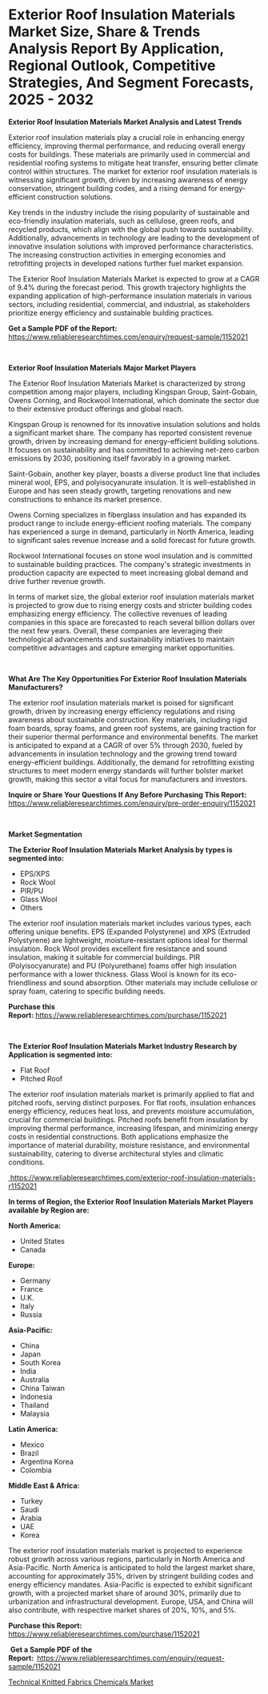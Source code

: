 <p><h1>Exterior  Roof Insulation Materials Market Size, Share & Trends Analysis Report By Application, Regional Outlook, Competitive Strategies, And Segment Forecasts, 2025 - 2032</h1></p><p><strong>Exterior  Roof Insulation Materials Market Analysis and Latest Trends</strong></p>
<p><p>Exterior roof insulation materials play a crucial role in enhancing energy efficiency, improving thermal performance, and reducing overall energy costs for buildings. These materials are primarily used in commercial and residential roofing systems to mitigate heat transfer, ensuring better climate control within structures. The market for exterior roof insulation materials is witnessing significant growth, driven by increasing awareness of energy conservation, stringent building codes, and a rising demand for energy-efficient construction solutions.</p><p>Key trends in the industry include the rising popularity of sustainable and eco-friendly insulation materials, such as cellulose, green roofs, and recycled products, which align with the global push towards sustainability. Additionally, advancements in technology are leading to the development of innovative insulation solutions with improved performance characteristics. The increasing construction activities in emerging economies and retrofitting projects in developed nations further fuel market expansion.</p><p>The Exterior Roof Insulation Materials Market is expected to grow at a CAGR of 9.4% during the forecast period. This growth trajectory highlights the expanding application of high-performance insulation materials in various sectors, including residential, commercial, and industrial, as stakeholders prioritize energy efficiency and sustainable building practices.</p></p>
<p><strong>Get a Sample PDF of the Report:&nbsp;</strong> <a href="https://www.reliableresearchtimes.com/enquiry/request-sample/1152021?utm_campaign=2110&utm_medium=2&utm_source=Github&utm_content=ia&utm_term=03022025&utm_id=exterior-roof-insulation-materials">https://www.reliableresearchtimes.com/enquiry/request-sample/1152021</a></p>
<p>&nbsp;</p>
<p><strong>Exterior  Roof Insulation Materials Major Market Players</strong></p>
<p><p>The Exterior Roof Insulation Materials Market is characterized by strong competition among major players, including Kingspan Group, Saint-Gobain, Owens Corning, and Rockwool International, which dominate the sector due to their extensive product offerings and global reach.</p><p>Kingspan Group is renowned for its innovative insulation solutions and holds a significant market share. The company has reported consistent revenue growth, driven by increasing demand for energy-efficient building solutions. It focuses on sustainability and has committed to achieving net-zero carbon emissions by 2030, positioning itself favorably in a growing market.</p><p>Saint-Gobain, another key player, boasts a diverse product line that includes mineral wool, EPS, and polyisocyanurate insulation. It is well-established in Europe and has seen steady growth, targeting renovations and new constructions to enhance its market presence.</p><p>Owens Corning specializes in fiberglass insulation and has expanded its product range to include energy-efficient roofing materials. The company has experienced a surge in demand, particularly in North America, leading to significant sales revenue increase and a solid forecast for future growth.</p><p>Rockwool International focuses on stone wool insulation and is committed to sustainable building practices. The company's strategic investments in production capacity are expected to meet increasing global demand and drive further revenue growth.</p><p>In terms of market size, the global exterior roof insulation materials market is projected to grow due to rising energy costs and stricter building codes emphasizing energy efficiency. The collective revenues of leading companies in this space are forecasted to reach several billion dollars over the next few years. Overall, these companies are leveraging their technological advancements and sustainability initiatives to maintain competitive advantages and capture emerging market opportunities.</p></p>
<p>&nbsp;</p>
<p><strong>What Are The Key Opportunities For Exterior  Roof Insulation Materials Manufacturers?</strong></p>
<p><p>The exterior roof insulation materials market is poised for significant growth, driven by increasing energy efficiency regulations and rising awareness about sustainable construction. Key materials, including rigid foam boards, spray foams, and green roof systems, are gaining traction for their superior thermal performance and environmental benefits. The market is anticipated to expand at a CAGR of over 5% through 2030, fueled by advancements in insulation technology and the growing trend toward energy-efficient buildings. Additionally, the demand for retrofitting existing structures to meet modern energy standards will further bolster market growth, making this sector a vital focus for manufacturers and investors.</p></p>
<p><strong>Inquire or Share Your Questions If Any Before Purchasing This Report:</strong> <a href="https://www.reliableresearchtimes.com/enquiry/pre-order-enquiry/1152021?utm_campaign=2110&utm_medium=2&utm_source=Github&utm_content=ia&utm_term=03022025&utm_id=exterior-roof-insulation-materials">https://www.reliableresearchtimes.com/enquiry/pre-order-enquiry/1152021</a></p>
<p>&nbsp;</p>
<p><strong>Market Segmentation</strong></p>
<p><strong>The Exterior  Roof Insulation Materials Market Analysis by types is segmented into:</strong></p>
<p><ul><li>EPS/XPS</li><li>Rock Wool</li><li>PIR/PU</li><li>Glass Wool</li><li>Others</li></ul></p>
<p><p>The exterior roof insulation materials market includes various types, each offering unique benefits. EPS (Expanded Polystyrene) and XPS (Extruded Polystyrene) are lightweight, moisture-resistant options ideal for thermal insulation. Rock Wool provides excellent fire resistance and sound insulation, making it suitable for commercial buildings. PIR (Polyisocyanurate) and PU (Polyurethane) foams offer high insulation performance with a lower thickness. Glass Wool is known for its eco-friendliness and sound absorption. Other materials may include cellulose or spray foam, catering to specific building needs.</p></p>
<p><strong>Purchase this Report:&nbsp;</strong><a href="https://www.reliableresearchtimes.com/purchase/1152021?utm_campaign=2110&utm_medium=2&utm_source=Github&utm_content=ia&utm_term=03022025&utm_id=exterior-roof-insulation-materials">https://www.reliableresearchtimes.com/purchase/1152021</a></p>
<p>&nbsp;</p>
<p><strong>The Exterior  Roof Insulation Materials Market Industry Research by Application is segmented into:</strong></p>
<p><ul><li>Flat Roof</li><li>Pitched Roof</li></ul></p>
<p><p>The exterior roof insulation materials market is primarily applied to flat and pitched roofs, serving distinct purposes. For flat roofs, insulation enhances energy efficiency, reduces heat loss, and prevents moisture accumulation, crucial for commercial buildings. Pitched roofs benefit from insulation by improving thermal performance, increasing lifespan, and minimizing energy costs in residential constructions. Both applications emphasize the importance of material durability, moisture resistance, and environmental sustainability, catering to diverse architectural styles and climatic conditions.</p></p>
<p><a href="https://www.reliableresearchtimes.com/exterior-roof-insulation-materials-r1152021?utm_campaign=2110&utm_medium=2&utm_source=Github&utm_content=ia&utm_term=03022025&utm_id=exterior-roof-insulation-materials">&nbsp;https://www.reliableresearchtimes.com/exterior-roof-insulation-materials-r1152021</a></p>
<p><strong>In terms of Region, the Exterior  Roof Insulation Materials Market Players available by Region are:</strong></p>
<p>
    <p> <strong> North America: </strong>
        <ul>
            <li>United States</li>
            <li>Canada</li>
        </ul>
        </p> 
    <p> <strong> Europe: </strong>
        <ul>
            <li>Germany</li>
            <li>France</li>
            <li>U.K.</li>
            <li>Italy</li>
            <li>Russia</li>
        </ul>
        </p> 
    <p> <strong> Asia-Pacific: </strong>
        <ul>
            <li>China</li>
            <li>Japan</li>
            <li>South Korea</li>
            <li>India</li>
            <li>Australia</li>
            <li>China Taiwan</li>
            <li>Indonesia</li>
            <li>Thailand</li>
            <li>Malaysia</li>
        </ul>
        </p> 
    <p> <strong> Latin America: </strong>
        <ul>
            <li>Mexico</li>
            <li>Brazil</li>
            <li>Argentina Korea</li>
            <li>Colombia</li>
        </ul>
        </p> 
    <p> <strong> Middle East & Africa: </strong>
        <ul>
            <li>Turkey</li>
            <li>Saudi</li>
            <li>Arabia</li>
            <li>UAE</li>
            <li>Korea</li>
        </ul>
    </p>
    </p>
<p><p>The exterior roof insulation materials market is projected to experience robust growth across various regions, particularly in North America and Asia-Pacific. North America is anticipated to hold the largest market share, accounting for approximately 35%, driven by stringent building codes and energy efficiency mandates. Asia-Pacific is expected to exhibit significant growth, with a projected market share of around 30%, primarily due to urbanization and infrastructural development. Europe, USA, and China will also contribute, with respective market shares of 20%, 10%, and 5%.</p></p>
<p><strong>Purchase this Report: </strong><a href="https://www.reliableresearchtimes.com/purchase/1152021?utm_campaign=2110&utm_medium=2&utm_source=Github&utm_content=ia&utm_term=03022025&utm_id=exterior-roof-insulation-materials">https://www.reliableresearchtimes.com/purchase/1152021</a></p>
<p>&nbsp;<strong>Get a Sample PDF of the Report:&nbsp;&nbsp;</strong><a href="https://www.reliableresearchtimes.com/enquiry/request-sample/1152021?utm_campaign=2110&utm_medium=2&utm_source=Github&utm_content=ia&utm_term=03022025&utm_id=exterior-roof-insulation-materials">https://www.reliableresearchtimes.com/enquiry/request-sample/1152021</a></p>
<p><strong></strong></p>
<p><p><a href="https://github.com/JakirUddin651/Market-Research-Report-List-1/blob/main/technical-knitted-fabrics-chemicals-market.md?utm_campaign=2110&utm_medium=2&utm_source=Github&utm_content=ia&utm_term=03022025&utm_id=exterior-roof-insulation-materials">Technical Knitted Fabrics Chemicals Market</a></p></p>